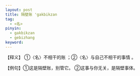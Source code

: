 ```yaml
---
layout: post
title: 隔壁账 'gakbikzan
tag:
  - <名>
pinyin: 
  - gakbikzan
  - gebizhang
keyword: 
---
```


【释义】 ①〈名〉不相干的账 ；②〈名〉与自己不相干的事情 。           
                                    
【例句】①这是隔壁账，别管它。 ②这事与你无关，是隔壁事体。      
                                 
     
                                 
     
                           